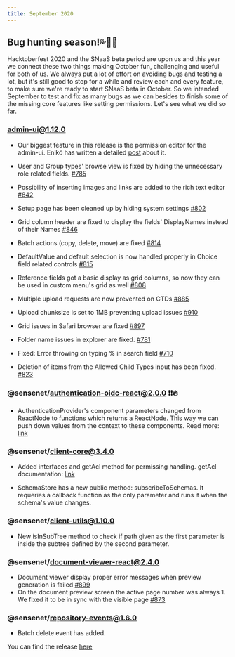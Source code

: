 ```yaml
---
title: September 2020
---
```


## Bug hunting season!💦🐜🐛

Hacktoberfest 2020 and the SNaaS beta period are upon us and this year we connect these two things making October fun, challenging and useful for both of us. We always put a lot of effort on avoiding bugs and testing a lot, but it's still good to stop for a while and review each and every feature, to make sure we're ready to start SNaaS beta in October. So we intended September to test and fix as many bugs as we can besides to finish some of the missing core features like setting permissions. Let's see what we did so far.

### admin-ui@1.12.0

- Our biggest feature in this release is the permission editor for the admin-ui. Enikő has written a detailed [post](https://medium.com/sensenet/permission-editor-on-the-admin-ui-ce21d3112648) about it.

- User and Group types' browse view is fixed by hiding the unnecessary role related fields. [#785](https://github.com/sensenet/sn-client/issues/785)

- Possibility of inserting  images and links are added to the rich text editor [#842](https://github.com/SenseNet/sn-client/pull/842)

- Setup page has been cleaned up by hiding system settings [#802](https://github.com/SenseNet/sn-client/issues/802)

- Grid column header are fixed to display the fields' DisplayNames instead of their Names [#846](https://github.com/SenseNet/sn-client/pull/846)

- Batch actions (copy, delete, move) are fixed [#814](https://github.com/SenseNet/sn-client/issues/814)

- DefaultValue and default selection is now handled properly in Choice field related controls [#815](https://github.com/SenseNet/sn-client/issues/815)

- Reference fields got a basic display as grid columns, so now they can be used in custom menu's grid as well [#808](https://github.com/SenseNet/sn-client/issues/808)

- Multiple upload requests are now prevented on CTDs [#885](https://github.com/SenseNet/sn-client/pull/885)

- Upload chunksize is set to 1MB preventing upload issues [#910](https://github.com/SenseNet/sn-client/pull/910)

- Grid issues in Safari browser are fixed [#897](https://github.com/SenseNet/sn-client/pull/897)

- Folder name issues in explorer are fixed.  [#781](https://github.com/SenseNet/sn-client/issues/781)

- Fixed: Error throwing on typing % in search field [#710](https://github.com/SenseNet/sn-client/issues/710)

- Deletion of items from the Allowed Child Types input has been fixed. [#823](https://github.com/SenseNet/sn-client/issues/823)

### @sensenet/authentication-oidc-react@2.0.0 ❗❗🔥
- AuthenticationProvider's component parameters changed from ReactNode to functions which returns a ReactNode. This way we can push down values from the context to these components. Read more: [link](https://reactjs.org/docs/render-props.html)

### @sensenet/client-core@3.4.0

- Added interfaces and getAcl method for permissing handling. getAcl documentation: [link](https://docs.sensenet.com/api-docs/permissions#getfullaccesscontrollistofacontent)

- SchemaStore has a new public method: subscribeToSchemas. It requeries a callback function as the only parameter and runs it when the schema's value changes.

### @sensenet/client-utils@1.10.0

- New isInSubTree method to check if path given as the first parameter is inside the subtree defined by the second parameter.

### @sensenet/document-viewer-react@2.4.0

- Document viewer display proper error messages when preview generation is failed [#899](https://github.com/SenseNet/sn-client/pull/899)
- On the document preview screen the active page number was always 1. We fixed it to be in sync with the visible page [#873](https://github.com/SenseNet/sn-client/issues/873)

### @sensenet/repository-events@1.6.0

- Batch delete event has added.

You can find the release [here](https://github.com/SenseNet/sn-client/releases/tag/2020-09)
